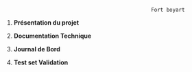                                                     Fort boyart

1. **Présentation du projet**














2. **Documentation Technique**
3. **Journal de Bord**
4. **Test set Validation**



